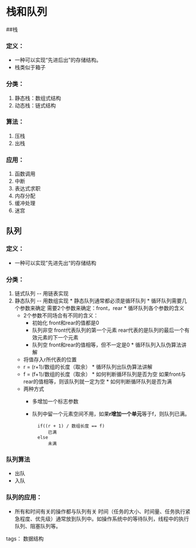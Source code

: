 ﻿# 栈和队列

##栈
### 定义：

* 一种可以实现“先进后出”的存储结构。
* 栈类似于箱子

  
### 分类：

1. 静态栈：数组式结构
2. 动态栈：链式结构

### 算法：

1. 压栈
2. 出栈

### 应用：

1. 函数调用
2. 中断
3. 表达式求职
4. 内存分配
5. 缓冲处理
6. 迷宫

## 队列
### 定义：

* 一种可以实现”先进先出“的存储结构

### 分类：

 1.  链式队列 -- 用链表实现
 2.  静态队列 -- 用数组实现
    * 静态队列通常都必须是循环队列
    * 循环队列需要几个参数来确定
    需要2个参数来确定：front，rear
    * 循环队列各个参数的含义
        * 2个参数不同场合有不同的含义：
            * 初始化
            front和rear的值都是0
            * 队列非空
            front代表队列的第一个元素
            rear代表的是队列的最后一个有效元素的下一个元素
            * 队列空
        front和rear的值相等，但不一定是0
    * 循环队列入队伪算法讲解
        * 将值存入r所代表的位置
        * r = (r+1)/数组的长度（取余）
    * 循环队列出队伪算法讲解
        * f = (f+1)/数组的长度（取余）
    * 如何判断循环队列是否为空
        如果front与rear的值相等，则该队列就一定为空
    * 如何判断循环队列是否为满
        * 两种方式
            * 多增加一个标志参数
            * 队列中留一个元素空间不用，如果**r增加一个单元**等于f，则队列已满。

                    if((r + 1) / 数组长度 == f)
                        已满
                    else
                        未满
    
### 队列算法

* 出队
* 入队

### 队列的应用：

* 所有和时间有关的操作都与队列有关
时间（任务的大小、时间量、任务执行紧急程度、优先级）通常放到队列中。如操作系统中的等待队列，线程中的执行队列、阻塞队列等。



tags： 数据结构





